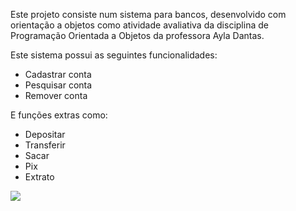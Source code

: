   Este projeto consiste num sistema para bancos, desenvolvido com orientação a objetos
como atividade avaliativa da disciplina de Programação Orientada a Objetos da professora Ayla Dantas.

Este sistema possui as seguintes funcionalidades:
- Cadastrar conta
- Pesquisar conta
- Remover conta

E funções extras como:
- Depositar
- Transferir
- Sacar
- Pix
- Extrato

<img src="./imagens/DiagramaSistemaBancarioUML.jpg">
